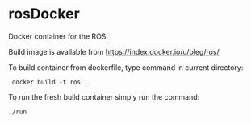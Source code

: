 rosDocker
=========

Docker container for the ROS. 

Build image is available from https://index.docker.io/u/oleg/ros/

To build container from dockerfile, type command in current directory:

     docker build -t ros .

To run the fresh build container simply run the command:

    ./run 




